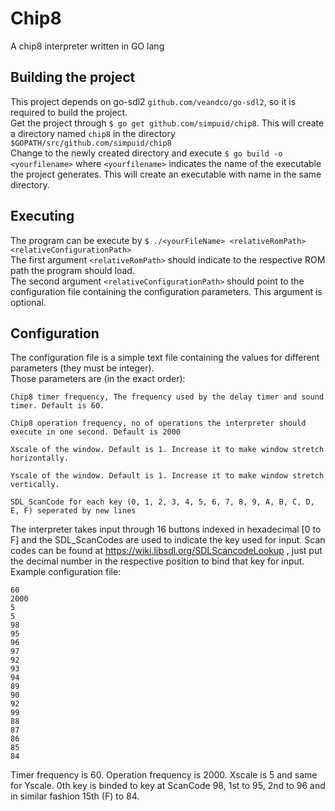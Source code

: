 # Chip8
A chip8 interpreter written in GO lang
## Building the project
This project depends on go-sdl2 `github.com/veandco/go-sdl2`, so it is required to build the project.  
Get the project through `$ go get github.com/simpuid/chip8`. This will create a directory named `chip8` in the directory `$GOPATH/src/github.com/simpuid/chip8`  
Change to the newly created directory and execute `$ go build -o <yourfilename>` where `<yourfilename>` indicates the name of the executable the project generates. This will create an executable with name <yourfilename> in the same directory.  
## Executing
  The program can be execute by `$ ./<yourFileName> <relativeRomPath> <relativeConfigurationPath>`  
  The first argument `<relativeRomPath>` should indicate to the respective ROM path the program should load.  
  The second argument `<relativeConfigurationPath>` should point to the configuration file containing the configuration parameters. This argument is optional.
  ## Configuration
  The configuration file is a simple text file containing the values for different parameters (they must be integer).  
  Those parameters are (in the exact order):
  ```
  Chip8 timer frequency, The frequency used by the delay timer and sound timer. Default is 60.
  ```
  ```
  Chip8 operation frequency, no of operations the interpreter should execute in one second. Default is 2000
  ```
  ```
  Xscale of the window. Default is 1. Increase it to make window stretch horizontally.
  ```
  ```
  Yscale of the window. Default is 1. Increase it to make window stretch vertically.
  ```
  ```
  SDL_ScanCode for each key (0, 1, 2, 3, 4, 5, 6, 7, 8, 9, A, B, C, D, E, F) seperated by new lines
  ```
  The interpreter takes input through 16 buttons indexed in hexadecimal [0 to F] and the SDL_ScanCodes are used to indicate the key used for input. 
  Scan codes can be found at https://wiki.libsdl.org/SDLScancodeLookup , just put the decimal number in the respective position to bind that key for input.  
  Example configuration file:
  ```
60
2000
5
5
98
95
96
97
92
93
94
89
90
92
99
88
87
86
85
84
  ```
Timer frequency is 60. Operation frequency is 2000. Xscale is 5 and same for Yscale. 0th key is binded to key at ScanCode 98, 1st to 95, 2nd to 96 and in similar fashion 15th (F) to 84.

